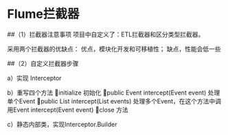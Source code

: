 # Flume拦截器

##（1）拦截器注意事项
	项目中自定义了：ETL拦截器和区分类型拦截器。
   
   采用两个拦截器的优缺点：
    优点，模块化开发和可移植性；
    缺点，性能会低一些

##（2）自定义拦截器步骤

a）实现 Interceptor

b）重写四个方法
    initialize 初始化
    public Event intercept(Event event) 处理单个Event
    public List<Event> intercept(List<Event> events) 处理多个Event，在这个方法中调用Event intercept(Event event)
    close 方法
    
c）静态内部类，实现Interceptor.Builder